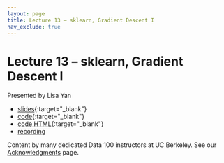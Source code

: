 ```yaml
---
layout: page
title: Lecture 13 – sklearn, Gradient Descent I
nav_exclude: true
---
```


# Lecture 13 – sklearn, Gradient Descent I

Presented by Lisa Yan

- [slides](https://docs.google.com/presentation/d/1zKJkAV-f3yDDfV3c586E5pv75ZWXu8kwE8VH2saN-oU/edit?usp=sharing){:target="_blank"}
- [code](https://data100.datahub.berkeley.edu/hub/user-redirect/git-pull?repo=https%3A%2F%2Fgithub.com%2FDS-100%2Fsp23&branch=main&urlpath=lab%2Ftree%2Fsp23%2Flecture%2Flec13%2Flec13.ipynb){:target="_blank"}
- [code HTML](../../resources/assets/lectures/lec13/lec13.html){:target="_blank"}
- [recording](https://youtu.be/4YyBTR8SPZ0)

Content by many dedicated Data 100 instructors at UC Berkeley. See our [Acknowledgments](../../acks) page.
